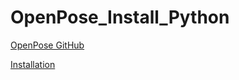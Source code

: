 # OpenPose_Install_Python

[OpenPose GitHub](https://github.com/CMU-Perceptual-Computing-Lab/openpose)

[Installation](https://github.com/CMU-Perceptual-Computing-Lab/openpose/blob/master/doc/installation.md)




